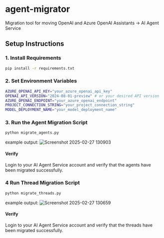 # agent-migrator
Migration tool for moving OpenAI and Azure OpenAI Assistants -> AI Agent Service

## Setup Instructions

### 1. Install Requirements

```bash
pip install -r requirements.txt
```

### 2. Set Environment Variables

```bash
AZURE_OPENAI_API_KEY="your_azure_openai_api_key"
OPENAI_API_VERSION="2024-08-01-preview" # or your desired API version
AZURE_OPENAI_ENDPOINT="your_azure_openai_endpoint"
PROJECT_CONNECTION_STRING="your_project_connection_string"
MODEL_DEPLOYMENT_NAME="your_model_deployment_name"
```
### 3. Run the Agent Migration Script

```bash
python migrate_agents.py
```
example output:
![Screenshot 2025-02-27 130903](https://github.com/user-attachments/assets/8d225c62-86d9-45c5-8462-24f7bb4a943a)

#### Verify
Login to your AI Agent Service account and verify that the agents have been migrated successfully.

### 4 Run Thread Migration Script

```bash
python migrate_threads.py
```
example output:
![Screenshot 2025-02-27 130659](https://github.com/user-attachments/assets/a9d16c77-8565-4ca8-8a81-943377aac4f1)

#### Verify
Login to your AI Agent Service account and verify that the threads have been migrated successfully.
